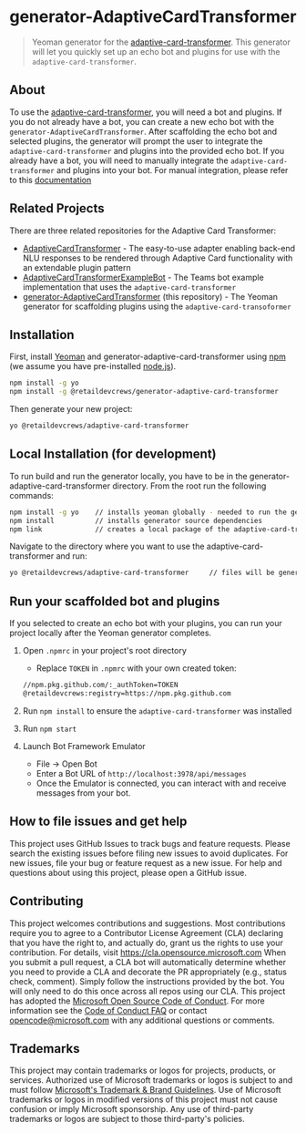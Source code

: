 # generator-AdaptiveCardTransformer

> Yeoman generator for the [adaptive-card-transformer](https://github.com/retaildevcrews/AdaptiveCardTransformer). This generator will let you quickly set up an echo bot and plugins for use with the `adaptive-card-transformer`.

## About

To use the [adaptive-card-transformer](https://github.com/retaildevcrews/AdaptiveCardTransformer), you will need a bot and plugins. If you do not already have a bot, you can create a new echo bot with the `generator-AdaptiveCardTransformer`. After scaffolding the echo bot and selected plugins, the generator will prompt the user to integrate the `adaptive-card-transformer` and plugins into the provided echo bot. If you already have a bot, you will need to manually integrate the `adaptive-card-transformer` and plugins into your bot. For manual integration, please refer to this [documentation](https://github.com/retaildevcrews/AdaptiveCardTransformer/blob/main/docs/HowToIntegrate.md)

## Related Projects

There are three related repositories for the Adaptive Card Transformer:

- [AdaptiveCardTransformer] - The easy-to-use adapter enabling back-end NLU responses to be rendered through Adaptive Card functionality with an extendable plugin pattern
- [AdaptiveCardTransformerExampleBot] - The Teams bot example implementation that uses the `adaptive-card-transformer`
- [generator-AdaptiveCardTransformer] (this repository) - The Yeoman generator for scaffolding plugins using the `adaptive-card-transoformer`

[adaptivecardtransformer]: https://github.com/retaildevcrews/AdaptiveCardTransformer
[adaptivecardtransformerexamplebot]: https://github.com/retaildevcrews/AdaptiveCardTransformerExampleBot
[generator-adaptivecardtransformer]: https://github.com/retaildevcrews/generator-AdaptiveCardTransformer

## Installation

First, install [Yeoman](http://yeoman.io) and generator-adaptive-card-transformer using [npm](https://www.npmjs.com/) (we assume you have pre-installed [node.js](https://nodejs.org/)).

```bash
npm install -g yo
npm install -g @retaildevcrews/generator-adaptive-card-transformer
```

Then generate your new project:

```bash
yo @retaildevcrews/adaptive-card-transformer
```

## Local Installation (for development)

To run build and run the generator locally, you have to be in the generator-adaptive-card-transformer directory. From the root run the following commands:

```bash
npm install -g yo    // installs yeoman globally - needed to run the generator
npm install          // installs generator source dependencies
npm link             // creates a local package of the adaptive-card-transformer generator
```

Navigate to the directory where you want to use the adaptive-card-transformer and run:

```bash
yo @retaildevcrews/adaptive-card-transformer     // files will be generated in your current directory
```

## Run your scaffolded bot and plugins

If you selected to create an echo bot with your plugins, you can run your project locally after the Yeoman generator completes.

1. Open `.npmrc` in your project's root directory

   - Replace `TOKEN` in `.npmrc` with your own created token:

   ```sh
   //npm.pkg.github.com/:_authToken=TOKEN
   @retaildevcrews:registry=https://npm.pkg.github.com
   ```

1. Run `npm install` to ensure the `adaptive-card-transformer` was installed

1. Run `npm start`

1. Launch Bot Framework Emulator
   - File -> Open Bot
   - Enter a Bot URL of `http://localhost:3978/api/messages`
   - Once the Emulator is connected, you can interact with and receive messages from your bot.

## How to file issues and get help

This project uses GitHub Issues to track bugs and feature requests. Please search the existing issues before filing new issues to avoid duplicates. For new issues, file your bug or feature request as a new issue.
For help and questions about using this project, please open a GitHub issue.

## Contributing

This project welcomes contributions and suggestions. Most contributions require you to agree to a Contributor License Agreement (CLA) declaring that you have the right to, and actually do, grant us the rights to use your contribution. For details, visit <https://cla.opensource.microsoft.com>
When you submit a pull request, a CLA bot will automatically determine whether you need to provide a CLA and decorate the PR appropriately (e.g., status check, comment). Simply follow the instructions provided by the bot. You will only need to do this once across all repos using our CLA.
This project has adopted the [Microsoft Open Source Code of Conduct](https://opensource.microsoft.com/codeofconduct/). For more information see the [Code of Conduct FAQ](https://opensource.microsoft.com/codeofconduct/faq/) or contact [opencode@microsoft.com](mailto:opencode@microsoft.com) with any additional questions or comments.

## Trademarks

This project may contain trademarks or logos for projects, products, or services.
Authorized use of Microsoft trademarks or logos is subject to and must follow [Microsoft's Trademark & Brand Guidelines](https://www.microsoft.com/en-us/legal/intellectualproperty/trademarks/usage/general).
Use of Microsoft trademarks or logos in modified versions of this project must not cause confusion or imply Microsoft sponsorship.
Any use of third-party trademarks or logos are subject to those third-party's policies.
